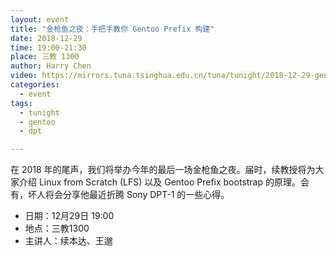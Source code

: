 ```yaml
---
layout: event
title: "金枪鱼之夜：手把手教你 Gentoo Prefix 构建"
date: 2018-12-29
time: 19:00-21:30
place: 三教 1300
author: Harry Chen
video: https://mirrors.tuna.tsinghua.edu.cn/tuna/tunight/2018-12-29-gentoo-bootstrap/video.mkv
categories:
  - event
tags:
  - tunight
  - gentoo
  - dpt

---
```


在 2018 年的尾声，我们将举办今年的最后一场金枪鱼之夜。届时，续教授将为大家介绍 Linux from Scratch (LFS) 以及 Gentoo Prefix bootstrap 的原理。会有，坏人将会分享他最近折腾 Sony DPT-1 的一些心得。

<!--more-->

* 日期：12月29日 19:00
* 地点：三教1300
* 主讲人：续本达、王邈
